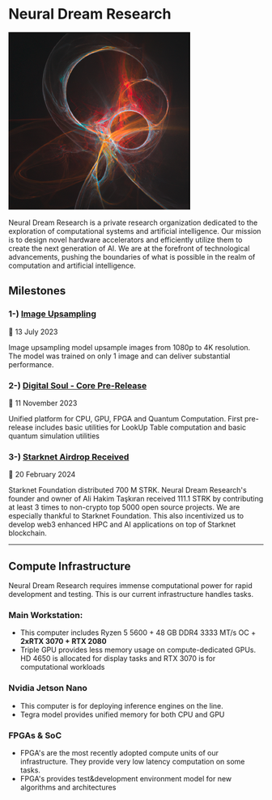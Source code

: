 # Neural Dream Research

![Image](https://github.com/NeuralDreamResearch/NeuralDream/blob/main/NeuralDream%20-%20logo.png?raw=true)

Neural Dream Research is a private research organization dedicated to the exploration of computational systems and artificial intelligence. Our mission is to design novel hardware accelerators and efficiently utilize them to create the next generation of AI. We are at the forefront of technological advancements, pushing the boundaries of what is possible in the realm of computation and artificial intelligence.


## Milestones
### 1-) [Image Upsampling](https://github.com/NeuralDreamResearch/ImageUpsampling)
📅 13 July 2023

Image upsampling model upsample images from 1080p to 4K resolution. The model was trained on only 1 image and can deliver substantial performance.

### 2-) [Digital Soul - Core Pre-Release](https://github.com/NeuralDreamResearch/DigitalSoul)
📅 11 November 2023

Unified platform for CPU, GPU, FPGA and Quantum Computation. First pre-release includes basic utilities for LookUp Table computation and basic quantum simulation utilities

### 3-) [Starknet Airdrop Received](https://www.starknet.io/en/content/starknet-provisions-program)
📅 20 February 2024

Starknet Foundation distributed 700 M STRK. Neural Dream Research's founder and owner of Ali Hakim Taşkıran received 111.1 STRK by contributing at least 3 times to non-crypto top 5000 open source projects. We are especially thankful to Starknet Foundation. This also incentivized us to develop web3 enhanced HPC and AI applications on top of Starknet blockchain.
<hr>


## Compute Infrastructure
   Neural Dream Research requires immense computational power for rapid development and testing. This is our current infrastructure handles tasks.
### Main Workstation:
- This computer includes Ryzen 5 5600 + 48 GB DDR4 3333 MT/s OC + **2xRTX 3070 + RTX 2080**
- Triple GPU provides less memory usage on compute-dedicated GPUs. HD 4650 is allocated for display tasks and RTX 3070 is for computational workloads
### Nvidia Jetson Nano
- This computer is for deploying inference engines on the line.
- Tegra model provides unified memory for both CPU and GPU
### FPGAs & SoC
- FPGA's are the most recently adopted compute units of our infrastructure. They provide very low latency computation on some tasks.
- FPGA's provides test&development environment model for new algorithms and architectures

